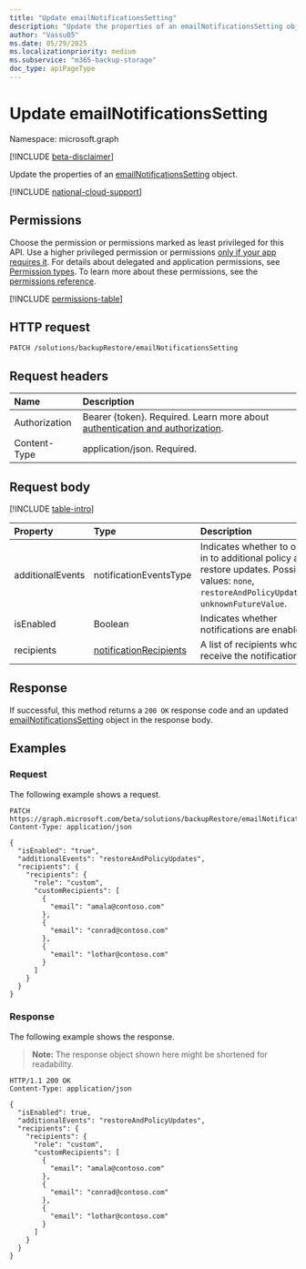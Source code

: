 ```yaml
---
title: "Update emailNotificationsSetting"
description: "Update the properties of an emailNotificationsSetting object."
author: "Vassu05"
ms.date: 05/29/2025
ms.localizationpriority: medium
ms.subservice: "m365-backup-storage"
doc_type: apiPageType
---
```


# Update emailNotificationsSetting

Namespace: microsoft.graph

[!INCLUDE [beta-disclaimer](../../includes/beta-disclaimer.md)]

Update the properties of an [emailNotificationsSetting](../resources/emailnotificationssetting.md) object.

[!INCLUDE [national-cloud-support](../../includes/global-only.md)]

## Permissions

Choose the permission or permissions marked as least privileged for this API. Use a higher privileged permission or permissions [only if your app requires it](/graph/permissions-overview#best-practices-for-using-microsoft-graph-permissions). For details about delegated and application permissions, see [Permission types](/graph/permissions-overview#permission-types). To learn more about these permissions, see the [permissions reference](/graph/permissions-reference).

<!-- {
  "blockType": "permissions",
  "name": "emailnotificationssetting-update-permissions"
}
-->
[!INCLUDE [permissions-table](../includes/permissions/emailnotificationssetting-update-permissions.md)]

## HTTP request

<!-- {
  "blockType": "ignored"
}
-->
``` http
PATCH /solutions/backupRestore/emailNotificationsSetting
```

## Request headers

|Name|Description|
|:---|:---|
|Authorization|Bearer {token}. Required. Learn more about [authentication and authorization](/graph/auth/auth-concepts).|
|Content-Type|application/json. Required.|

## Request body

[!INCLUDE [table-intro](../../includes/update-property-table-intro.md)]

|Property|Type|Description|
|:---|:---|:---|
|additionalEvents|notificationEventsType|Indicates whether to opt in to additional policy and restore updates. Possible values: `none`, `restoreAndPolicyUpdates`, `unknownFutureValue`.|
|isEnabled|Boolean|Indicates whether notifications are enabled.|
|recipients|[notificationRecipients](../resources/notificationrecipients.md)|A list of recipients who receive the notifications.|

## Response

If successful, this method returns a `200 OK` response code and an updated [emailNotificationsSetting](../resources/emailnotificationssetting.md) object in the response body.

## Examples

### Request

The following example shows a request.
<!-- {
  "blockType": "request",
  "name": "update_emailnotificationssetting"
}
-->
``` http
PATCH https://graph.microsoft.com/beta/solutions/backupRestore/emailNotificationsSetting
Content-Type: application/json

{
  "isEnabled": "true",
  "additionalEvents": "restoreAndPolicyUpdates",
  "recipients": {
    "recipients": {
      "role": "custom",
      "customRecipients": [
        {
          "email": "amala@contoso.com"
        },
        {
          "email": "conrad@contoso.com"
        },
        {
          "email": "lothar@contoso.com"
        }
      ]
    }
  }
}
```

### Response

The following example shows the response.
>**Note:** The response object shown here might be shortened for readability.
<!-- {
  "blockType": "response",
  "truncated": true,
  "@odata.type": "microsoft.graph.emailNotificationsSetting"
}
-->
``` http
HTTP/1.1 200 OK
Content-Type: application/json

{
  "isEnabled": true,
  "additionalEvents": "restoreAndPolicyUpdates",
  "recipients": {
    "recipients": {
      "role": "custom",
      "customRecipients": [
        {
          "email": "amala@contoso.com"
        },
        {
          "email": "conrad@contoso.com"
        },
        {
          "email": "lothar@contoso.com"
        }
      ]
    }
  }
}
```

